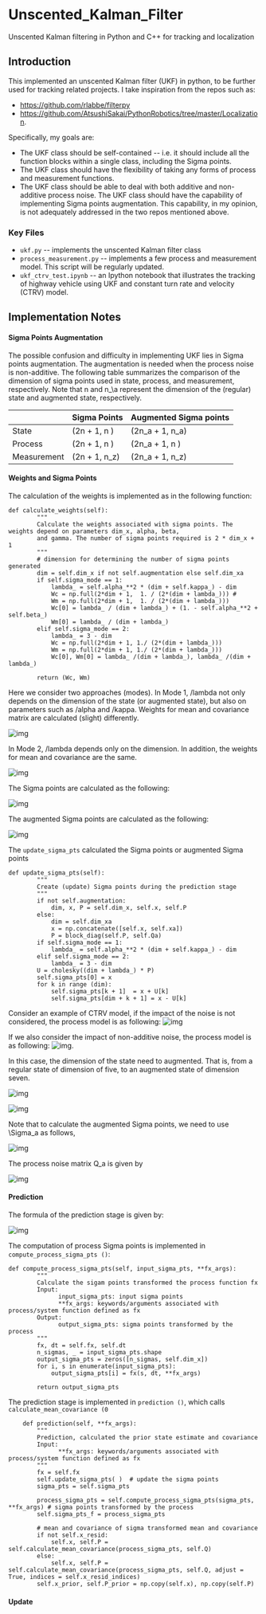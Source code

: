 # Unscented_Kalman_Filter
Unscented Kalman filtering in Python and C++ for tracking and localization
## Introduction

This implemented an unscented Kalman filter (UKF) in python, to be further used for tracking related projects. I take inspiration from the repos such as:

* https://github.com/rlabbe/filterpy 
* https://github.com/AtsushiSakai/PythonRobotics/tree/master/Localization. 

Specifically, my goals are:

* The UKF class should be self-contained -- i.e. it should include all the function blocks within a single class, including the Sigma points.
* The UKF class should have the flexibility of taking any forms of process and measurement functions. 
* The UKF class should be able to deal with both additive and non-additive process noise. The UKF class should have the capability of implementing Sigma points augmentation. This capability, in my opinion, is not adequately addressed in the two repos mentioned above.




### Key Files

* `ukf.py` -- implements the unscented Kalman filter class
* `process_measurement.py` -- implements a few  process and measurement model. This script will be regularly updated.
* `ukf_ctrv_test.ipynb` -- an Ipython notebook that illustrates the tracking of highway vehicle using UKF and constant turn rate and velocity (CTRV) model.

## Implementation Notes

#### Sigma Points Augmentation

The possible confusion and difficulty in implementing UKF lies in Sigma points augmentation. The augmentation is needed when the process noise is non-additive. The following table summarizes the comparison of the dimension of sigma points used in state, process, and measurement, respectively. Note that n and n_\a represent the dimension of the (regular) state and augmented state, respectively.

|            | Sigma Points   |Augmented Sigma points |
|---         |---                  |---              |
| State      |  (2n + 1,   n )     | (2n\_a + 1, n_a)  |       
| Process    |  (2n + 1,   n )     | (2n\_a + 1, n  )  | 
| Measurement|  (2n + 1,   n\_z)   | (2n\_a + 1, n_z) |


#### Weights and Sigma Points

The calculation of the weights is implemented as in the following function:

```
def calculate_weights(self):
        """
        Calculate the weights associated with sigma points. The weights depend on parameters dim_x, alpha, beta, 
        and gamma. The number of sigma points required is 2 * dim_x + 1
        """
        # dimension for determining the number of sigma points generated
        dim = self.dim_x if not self.augmentation else self.dim_xa
        if self.sigma_mode == 1:
            lambda_ = self.alpha_**2 * (dim + self.kappa_) - dim
            Wc = np.full(2*dim + 1,  1. / (2*(dim + lambda_))) # 
            Wm = np.full(2*dim + 1,  1. / (2*(dim + lambda_)))
            Wc[0] = lambda_ / (dim + lambda_) + (1. - self.alpha_**2 + self.beta_)
            Wm[0] = lambda_ / (dim + lambda_)
        elif self.sigma_mode == 2:
            lambda_ = 3 - dim
            Wc = np.full(2*dim + 1, 1./ (2*(dim + lambda_)))
            Wm = np.full(2*dim + 1, 1./ (2*(dim + lambda_)))
            Wc[0], Wm[0] = lambda_ /(dim + lambda_), lambda_ /(dim + lambda_)
        
        return (Wc, Wm)

```
Here we consider two approaches (modes). In Mode 1, /lambda not only depends on the dimension of the state (or augmented state), but also on parameters such as /alpha and /kappa. Weights for mean and covariance matrix are calculated (slight) differently. 

![img](figs/weights1.gif)

In Mode 2, /lambda depends only on the dimension. In addition, the weights for mean and covariance are the same.  

![img](figs/weights2.gif)


The Sigma points are calculated as the following:

![img](figs/sigma_pts.gif)

The augmented Sigma points are calculated as the following:

![img](figs/aug_sigma_pts.gif)

The `update_sigma_pts` calculated the Sigma points or augmented  Sigma points

```
def update_sigma_pts(self):
        """
        Create (update) Sigma points during the prediction stage
        """
        if not self.augmentation:
            dim, x, P = self.dim_x, self.x, self.P
        else:
            dim = self.dim_xa
            x = np.concatenate([self.x, self.xa])
            P = block_diag(self.P, self.Qa)
        if self.sigma_mode == 1:    
            lambda_ = self.alpha_**2 * (dim + self.kappa_) - dim
        elif self.sigma_mode == 2:
            lambda_ = 3 - dim
        U = cholesky((dim + lambda_) * P) 
        self.sigma_pts[0] = x
        for k in range (dim):
            self.sigma_pts[k + 1]  = x + U[k]
            self.sigma_pts[dim + k + 1] = x - U[k]
```

Consider an example of CTRV model, if the impact of the noise is not considered, the process model is as following: 
![img](figs/process.gif)

If we also consider the impact of non-additive noise, the process model is as following:
![img](figs/process_augmented.gif).

In this case, the dimension of the state need to augmented. That is, from a regular state of dimension of five, to an augmented state of dimension seven.

![img](figs/state.gif)

![img](figs/aug_state.gif)

Note that to calculate the augmented Sigma points, we need to use \Sigma_a as follows,

![img](figs/aug_P.gif)

The process noise matrix Q_a is given by

![img](figs/Qa.gif)

#### Prediction

The formula of the prediction stage is given by:

![img](figs/prediction.gif)

The computation of process Sigma points is implemented in `compute_process_sigma_pts ()`:

```
def compute_process_sigma_pts(self, input_sigma_pts, **fx_args):
        """
        Calculate the sigam points transformed the process function fx
        Input: 
              input_sigma_pts: input sigma points
              **fx_args: keywords/arguments associated with process/system function defined as fx
        Output:      
              output_sigma_pts: sigma points transformed by the process
        """
        fx, dt = self.fx, self.dt
        n_sigmas, _ = input_sigma_pts.shape
        output_sigma_pts = zeros([n_sigmas, self.dim_x])    
        for i, s in enumerate(input_sigma_pts):
            output_sigma_pts[i] = fx(s, dt, **fx_args)
           
        return output_sigma_pts    
```
The prediction stage is implemented in `prediction ()`, which calls `calculate_mean_covariance (0`

```            
    def prediction(self, **fx_args):
        """
        Prediction, calculated the prior state estimate and covariance
        Input:
              **fx_args: keywords/arguments associated with process/system function defined as fx
        """
        fx = self.fx
        self.update_sigma_pts( )  # update the sigma points
        sigma_pts = self.sigma_pts
        
        process_sigma_pts = self.compute_process_sigma_pts(sigma_pts, **fx_args) # sigma points transformed by the process
        self.sigma_pts_f = process_sigma_pts
        
        # mean and covariance of sigma transformed mean and covariance
        if not self.x_resid:
            self.x, self.P = self.calculate_mean_covariance(process_sigma_pts, self.Q)  
        else:
            self.x, self.P = self.calculate_mean_covariance(process_sigma_pts, self.Q, adjust = True, indices = self.x_resid_indices)
        self.x_prior, self.P_prior = np.copy(self.x), np.copy(self.P)

```

#### Update
